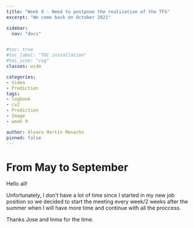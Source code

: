 ```yaml
---
title: "Week 9 - Need to postpone the realization of the TFG"
excerpt: "We come back on October 2021"

sidebar:
  nav: "docs"


#toc: true
#toc_label: "TOC installation"
#toc_icon: "cog"
classes: wide

categories:
- Video
- Prediction
tags:
- logbook
- cv2
- Prediction
- Image
- week 9

author: Álvaro Martín Menacho
pinned: false
---
```


# From May to September

Hello all!

Unfortunately, I don't have a lot of time since I started in my new job position so we decided to start the meeting every week/2 weeks after the summer when I will have more time and continue with all the proccess.

Thanks Jose and Inma for the time.
